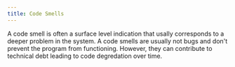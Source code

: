 ```yaml
---
title: Code Smells
---
```

A code smell is often a surface level indication that usally corresponds to a deeper problem in the system. A code smells are usually not bugs and don't prevent the program from functioning. However, they can contribute to technical debt leading to code degredation over time.


